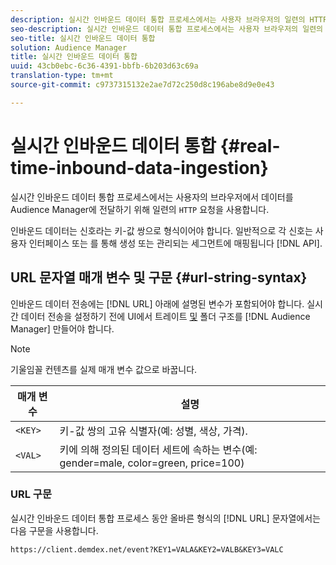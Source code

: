 ```yaml
---
description: 실시간 인바운드 데이터 통합 프로세스에서는 사용자 브라우저의 일련의 HTTP 요청을 사용하여 데이터를 Audience Manager에 전달합니다.
seo-description: 실시간 인바운드 데이터 통합 프로세스에서는 사용자 브라우저의 일련의 HTTP 요청을 사용하여 데이터를 Audience Manager에 전달합니다.
seo-title: 실시간 인바운드 데이터 통합
solution: Audience Manager
title: 실시간 인바운드 데이터 통합
uuid: 43cb0ebc-6c36-4391-bbfb-6b203d63c69a
translation-type: tm+mt
source-git-commit: c9737315132e2ae7d72c250d8c196abe8d9e0e43

---
```



# 실시간 인바운드 데이터 통합 {#real-time-inbound-data-ingestion}

실시간 인바운드 데이터 통합 프로세스에서는 사용자의 브라우저에서 데이터를 Audience Manager에 전달하기 위해 일련의 `HTTP` 요청을 사용합니다.

<!-- c_rt_inbound_real_time.xml -->

인바운드 데이터는 신호라는 키-값 쌍으로 형식이어야 합니다. 일반적으로 각 신호는 사용자 인터페이스 또는 를 통해 생성 또는 관리되는 세그먼트에 매핑됩니다 [!DNL API].

## URL 문자열 매개 변수 및 구문 {#url-string-syntax}

인바운드 데이터 전송에는 [!DNL URL] 아래에 설명된 변수가 포함되어야 합니다. 실시간 데이터 전송을 설정하기 전에 UI에서 트레이트 [및](../../../features/traits/create-onboarded-rule-based-traits.md) 폴더 구조를 [](../../../features/traits/trait-storage.md#create-trait-storage-folder)[!DNL Audience Manager] 만들어야 합니다.

>[!NOTE]
>
>기울임꼴 컨텐츠를 실제 매개 변수 값으로 바꿉니다.

| 매개 변수 | 설명 |
|---|---|
| `<KEY>` | 키-값 쌍의 고유 식별자(예: 성별, 색상, 가격). |
| `<VAL>` | 키에 의해 정의된 데이터 세트에 속하는 변수(예: gender=male, color=green, price=100) |

### URL 구문

실시간 인바운드 데이터 통합 프로세스 동안 올바른 형식의 [!DNL URL] 문자열에서는 다음 구문을 사용합니다.

```
https://client.demdex.net/event?KEY1=VALA&KEY2=VALB&KEY3=VALC
```
